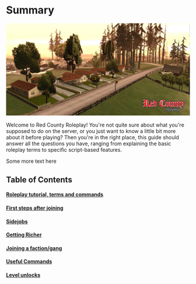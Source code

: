 # Summary

![New Player Header](./img/header.jpg)

Welcome to Red County Roleplay! You're not quite sure about what you're supposed to do on the server, or you just want to know a little bit more about it before playing? Then you're in the right place, this guide should answer all the questions you have, ranging from explaining the basic roleplay terms to specific script-based features.

Some more text here

## Table of Contents

#### [Roleplay tutorial, terms and commands](/new-players/)
#### [First steps after joining](/new-players/)
#### [Sidejobs](/new-players/)
#### [Getting Richer](/new-players/)
#### [Joining a faction/gang](/new-players/)
#### [Useful Commands](/new-players/)
#### [Level unlocks](/new-players/)